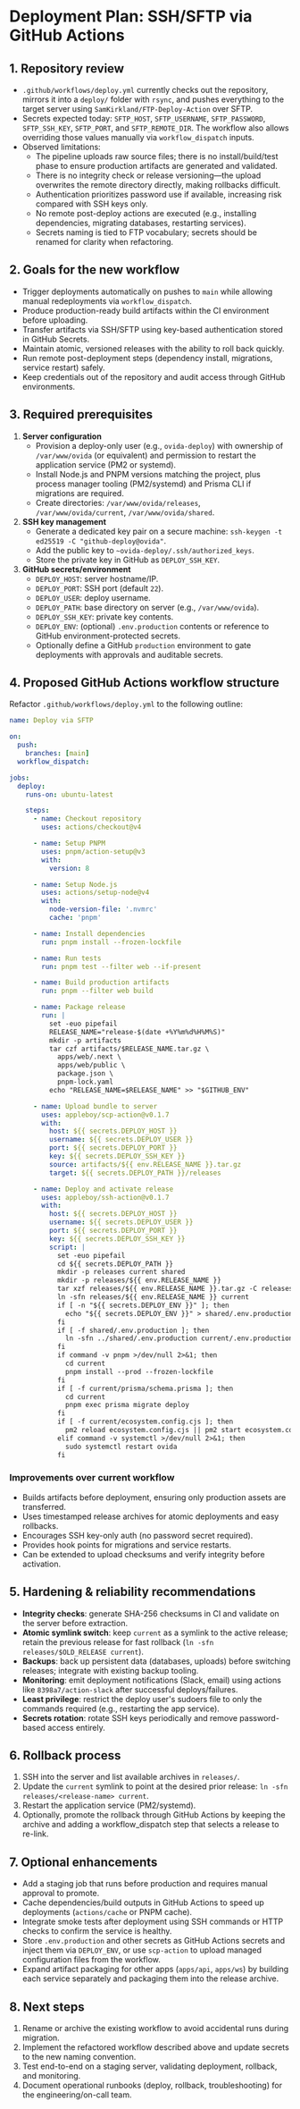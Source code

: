 # Deployment Plan: SSH/SFTP via GitHub Actions

## 1. Repository review
- `.github/workflows/deploy.yml` currently checks out the repository, mirrors it into a `deploy/` folder with `rsync`, and pushes everything to the target server using `SamKirkland/FTP-Deploy-Action` over SFTP.
- Secrets expected today: `SFTP_HOST`, `SFTP_USERNAME`, `SFTP_PASSWORD`, `SFTP_SSH_KEY`, `SFTP_PORT`, and `SFTP_REMOTE_DIR`. The workflow also allows overriding those values manually via `workflow_dispatch` inputs.
- Observed limitations:
  - The pipeline uploads raw source files; there is no install/build/test phase to ensure production artifacts are generated and validated.
  - There is no integrity check or release versioning—the upload overwrites the remote directory directly, making rollbacks difficult.
  - Authentication prioritizes password use if available, increasing risk compared with SSH keys only.
  - No remote post-deploy actions are executed (e.g., installing dependencies, migrating databases, restarting services).
  - Secrets naming is tied to FTP vocabulary; secrets should be renamed for clarity when refactoring.

## 2. Goals for the new workflow
- Trigger deployments automatically on pushes to `main` while allowing manual redeployments via `workflow_dispatch`.
- Produce production-ready build artifacts within the CI environment before uploading.
- Transfer artifacts via SSH/SFTP using key-based authentication stored in GitHub Secrets.
- Maintain atomic, versioned releases with the ability to roll back quickly.
- Run remote post-deployment steps (dependency install, migrations, service restart) safely.
- Keep credentials out of the repository and audit access through GitHub environments.

## 3. Required prerequisites
1. **Server configuration**
   - Provision a deploy-only user (e.g., `ovida-deploy`) with ownership of `/var/www/ovida` (or equivalent) and permission to restart the application service (PM2 or systemd).
   - Install Node.js and PNPM versions matching the project, plus process manager tooling (PM2/systemd) and Prisma CLI if migrations are required.
   - Create directories: `/var/www/ovida/releases`, `/var/www/ovida/current`, `/var/www/ovida/shared`.
2. **SSH key management**
   - Generate a dedicated key pair on a secure machine: `ssh-keygen -t ed25519 -C "github-deploy@ovida"`.
   - Add the public key to `~ovida-deploy/.ssh/authorized_keys`.
   - Store the private key in GitHub as `DEPLOY_SSH_KEY`.
3. **GitHub secrets/environment**
   - `DEPLOY_HOST`: server hostname/IP.
   - `DEPLOY_PORT`: SSH port (default `22`).
   - `DEPLOY_USER`: deploy username.
   - `DEPLOY_PATH`: base directory on server (e.g., `/var/www/ovida`).
   - `DEPLOY_SSH_KEY`: private key contents.
   - `DEPLOY_ENV`: (optional) `.env.production` contents or reference to GitHub environment-protected secrets.
   - Optionally define a GitHub `production` environment to gate deployments with approvals and auditable secrets.

## 4. Proposed GitHub Actions workflow structure
Refactor `.github/workflows/deploy.yml` to the following outline:

```yaml
name: Deploy via SFTP

on:
  push:
    branches: [main]
  workflow_dispatch:

jobs:
  deploy:
    runs-on: ubuntu-latest

    steps:
      - name: Checkout repository
        uses: actions/checkout@v4

      - name: Setup PNPM
        uses: pnpm/action-setup@v3
        with:
          version: 8

      - name: Setup Node.js
        uses: actions/setup-node@v4
        with:
          node-version-file: '.nvmrc'
          cache: 'pnpm'

      - name: Install dependencies
        run: pnpm install --frozen-lockfile

      - name: Run tests
        run: pnpm test --filter web --if-present

      - name: Build production artifacts
        run: pnpm --filter web build

      - name: Package release
        run: |
          set -euo pipefail
          RELEASE_NAME="release-$(date +%Y%m%d%H%M%S)"
          mkdir -p artifacts
          tar czf artifacts/$RELEASE_NAME.tar.gz \
            apps/web/.next \
            apps/web/public \
            package.json \
            pnpm-lock.yaml
          echo "RELEASE_NAME=$RELEASE_NAME" >> "$GITHUB_ENV"

      - name: Upload bundle to server
        uses: appleboy/scp-action@v0.1.7
        with:
          host: ${{ secrets.DEPLOY_HOST }}
          username: ${{ secrets.DEPLOY_USER }}
          port: ${{ secrets.DEPLOY_PORT }}
          key: ${{ secrets.DEPLOY_SSH_KEY }}
          source: artifacts/${{ env.RELEASE_NAME }}.tar.gz
          target: ${{ secrets.DEPLOY_PATH }}/releases

      - name: Deploy and activate release
        uses: appleboy/ssh-action@v0.1.7
        with:
          host: ${{ secrets.DEPLOY_HOST }}
          username: ${{ secrets.DEPLOY_USER }}
          port: ${{ secrets.DEPLOY_PORT }}
          key: ${{ secrets.DEPLOY_SSH_KEY }}
          script: |
            set -euo pipefail
            cd ${{ secrets.DEPLOY_PATH }}
            mkdir -p releases current shared
            mkdir -p releases/${{ env.RELEASE_NAME }}
            tar xzf releases/${{ env.RELEASE_NAME }}.tar.gz -C releases/${{ env.RELEASE_NAME }}
            ln -sfn releases/${{ env.RELEASE_NAME }} current
            if [ -n "${{ secrets.DEPLOY_ENV }}" ]; then
              echo "${{ secrets.DEPLOY_ENV }}" > shared/.env.production
            fi
            if [ -f shared/.env.production ]; then
              ln -sfn ../shared/.env.production current/.env.production
            fi
            if command -v pnpm >/dev/null 2>&1; then
              cd current
              pnpm install --prod --frozen-lockfile
            fi
            if [ -f current/prisma/schema.prisma ]; then
              cd current
              pnpm exec prisma migrate deploy
            fi
            if [ -f current/ecosystem.config.cjs ]; then
              pm2 reload ecosystem.config.cjs || pm2 start ecosystem.config.cjs
            elif command -v systemctl >/dev/null 2>&1; then
              sudo systemctl restart ovida
            fi
```

### Improvements over current workflow
- Builds artifacts before deployment, ensuring only production assets are transferred.
- Uses timestamped release archives for atomic deployments and easy rollbacks.
- Encourages SSH key-only auth (no password secret required).
- Provides hook points for migrations and service restarts.
- Can be extended to upload checksums and verify integrity before activation.

## 5. Hardening & reliability recommendations
- **Integrity checks**: generate SHA-256 checksums in CI and validate on the server before extraction.
- **Atomic symlink switch**: keep `current` as a symlink to the active release; retain the previous release for fast rollback (`ln -sfn releases/$OLD_RELEASE current`).
- **Backups**: back up persistent data (databases, uploads) before switching releases; integrate with existing backup tooling.
- **Monitoring**: emit deployment notifications (Slack, email) using actions like `8398a7/action-slack` after successful deploys/failures.
- **Least privilege**: restrict the deploy user's sudoers file to only the commands required (e.g., restarting the app service).
- **Secrets rotation**: rotate SSH keys periodically and remove password-based access entirely.

## 6. Rollback process
1. SSH into the server and list available archives in `releases/`.
2. Update the `current` symlink to point at the desired prior release: `ln -sfn releases/<release-name> current`.
3. Restart the application service (PM2/systemd).
4. Optionally, promote the rollback through GitHub Actions by keeping the archive and adding a workflow_dispatch step that selects a release to re-link.

## 7. Optional enhancements
- Add a staging job that runs before production and requires manual approval to promote.
- Cache dependencies/build outputs in GitHub Actions to speed up deployments (`actions/cache` or PNPM cache).
- Integrate smoke tests after deployment using SSH commands or HTTP checks to confirm the service is healthy.
- Store `.env.production` and other secrets as GitHub Actions secrets and inject them via `DEPLOY_ENV`, or use `scp-action` to upload managed configuration files from the workflow.
- Expand artifact packaging for other apps (`apps/api`, `apps/ws`) by building each service separately and packaging them into the release archive.

## 8. Next steps
1. Rename or archive the existing workflow to avoid accidental runs during migration.
2. Implement the refactored workflow described above and update secrets to the new naming convention.
3. Test end-to-end on a staging server, validating deployment, rollback, and monitoring.
4. Document operational runbooks (deploy, rollback, troubleshooting) for the engineering/on-call team.
